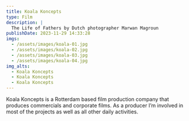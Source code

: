 ```yaml
---
title: Koala Koncepts
type: Film
description: |
  The Life of Fathers by Dutch photographer Marwan Magroun
publishDate: 2023-11-29 14:33:28
imgs:
  - /assets/images/koala-01.jpg
  - /assets/images/koala-02.jpg
  - /assets/images/koala-03.jpg
  - /assets/images/koala-04.jpg
img_alts:
  - Koala Koncepts
  - Koala Koncepts
  - Koala Koncepts
---
```


Koala Koncepts is a Rotterdam based film production company that produces commercials and corporate films. As a producer I’m involved in most of the projects as well as all other daily activities.
